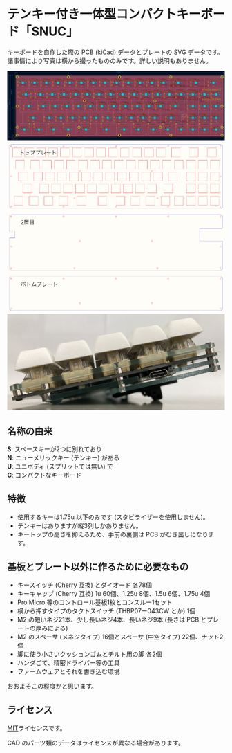 # テンキー付き一体型コンパクトキーボード「SNUC」

キーボードを自作した際の PCB ([kiCad](https://www.kicad.org)) データとプレートの SVG データです。  
諸事情により写真は横から撮ったもののみです。詳しい説明もありません。  

![PCB](./images/PCB.png)  
![Plate](./images/Plate.png)  
![Side](./images/Side.jpg)  

## 名称の由来

**S**: スペースキーが2つに別れており  
**N**: ニューメリックキー (テンキー) がある  
**U**: ユニボディ (スプリットでは無い) で  
**C**: コンパクトなキーボード  

## 特徴

- 使用するキーは1.75u 以下のみです (スタビライザーを使用しません)。
- テンキーはありますが縦3列しかありません。
- キートップの高さを抑えるため、手前の裏側は PCB がむき出しになります。

## 基板とプレート以外に作るために必要なもの

- キースイッチ (Cherry 互換) とダイオード 各78個
- キーキャップ (Cherry 互換) 1u 60個、1.25u 8個、1.5u 6個、1.75u 4個
- Pro Micro 等のコントロール基板1枚とコンスルー1セット
- 横から押すタイプのタクトスイッチ (THBP07ー043CW とか) 1個
- M2 の短いネジ21本、少し長いネジ4本、長いネジ9本 (長さは PCB とプレートの厚みによる)
- M2 のスペーサ (メネジタイプ) 16個とスペーサ (中空タイプ) 22個、ナット2個
- 脚に使う小さいクッションゴムとチルト用の脚 各2個
- ハンダごて、精密ドライバー等の工具
- ファームウェアとそれを書き込む環境

おおよそこの程度かと思います。  

## ライセンス

[MIT](./LICENSE.txt)ライセンスです。

CAD のパーツ類のデータはライセンスが異なる場合があります。  
